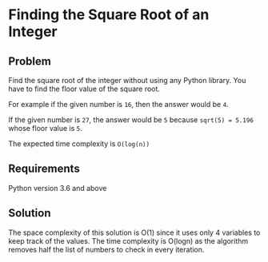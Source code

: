 # Finding the Square Root of an Integer

## Problem

Find the square root of the integer without using any Python library. You have to find the floor value of the square root.

For example if the given number is `16`, then the answer would be `4`.

If the given number is `27`, the answer would be `5` because `sqrt(5) = 5.196` whose floor value is `5`.

The expected time complexity is `O(log(n))`

## Requirements

Python version 3.6 and above

## Solution

The space complexity of this solution is O(1) since it uses only 4 variables to keep track of the values. The time complexity is O(logn) as the algorithm removes half the list of numbers to check in every iteration.
